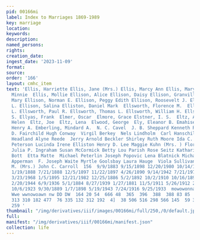```yaml
---
pid: 00166mi
label: Index to Marriages 1869-1989
key: marriage
location: 
keywords: 
description: 
named_persons: 
rights: 
creation_date: 
ingest_date: '2023-11-09'
format: 
source: 
order: '166'
layout: cmhc_item
text: 'Ellis, Harriette Ellis, Jane (Mrs.) Ellis, Marcy Ann Ellis, Mary Ellen Ellis,
  Minnie  Ellis, Mollie Ellison, Alice Ellison, Daisy Ellison, Granville 0. Ellison,
  Mary Ellison, Norman E. Ellison, Peggy Edith Ellison, Roosevelt J. Ellison, Roy
  L. Ellison, Salina Elliston, Daniel Mark  Ellsworth, Florence M.  Ellsworth, H.
  L. Ellsworth, Paul R. Ellsworth, Thomas L. Ellsworth, William H. Ellsworth, William
  S. Ellyas, Frank  Elmer, Oscar  Elmore, Grace Elstner, I. S.  Eltz, Anna  Eltz,
  Helen  Eltz, Joe  Eltz, Lena  Elwood, George  Ely, Eleanor B. Emahiser, John Emanuelson,
  Henry A. Emberling, Mindard A.  N. C. Cavel  J. B. Sheppard Kenneth R. Robison Tommy
  D. Fairchild Hugh Conway  Virgil Berkey  Nels Lindholm  Carl Hanschild Mrytle Bloom  John
  Headland Alyne Reede  Jerry Arnold Beckler Shirley Ruth Moore Ida C. Burkhardt Albert
  Peterson Lucinda Irene Elliston Henry D. Lee Maggie Kuhn (Mrs. ) Florence M. White
  Julia P. Ingraham Susan McCormick Betty Lou Parish Rose Seitz Katharina Kolb Phillip
  Bott  Etta Matte  Michael Peterlin Joseph Popovic Lena Blatnick Michael Gric Louise
  Apperman  F. Joseph Waite Myrtle Goolsbay Laura Hauge  Viola Sullivan  Embree, Gertrude
  M. (Mrs.) John C. Carroll  156  9/9/1883 9/15/1898 12/20/1980 10/14/1977 3/31/1899
  1/19/1888 7/21/1888 12/5/1897 11/22/1897 4/26/1890 9/14/1942 7/21/1973 12/24/1965
  3/23/1968 1/5/1895 12/21/1982 12/25/1886 5/2/1892 10/2/1910 10/16/1899 3/21/1896
  2/20/1944 6/9/1936 5/1/1884 8/27/1939 1/27/1881 11/5/1911 5/26/1912 2/20/1905 5/17/1914
  10/6/1923 9/30/1889 1/7/1898 5/19/1943 7/24/1916 9/25/1933  mowowonnannoen nr Nn
  Wwe wwnowoawn nw DD DW  164 20 54  666 48  365  396  388  388 83 85  226  177 285
  313 310 182 477  76 335 132 312 192  4]  38 506 516 298 566 145  59 391 102  34
  259 '
thumbnail: "/img/derivatives/iiif/images/00166mi/full/250,/0/default.jpg"
full: 
manifest: "/img/derivatives/iiif/00166mi/manifest.json"
collection: life
---
```

